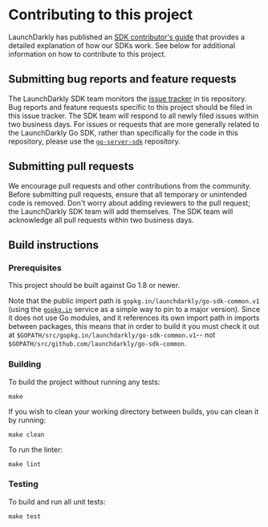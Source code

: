 # Contributing to this project
 
LaunchDarkly has published an [SDK contributor's guide](https://docs.launchdarkly.com/docs/sdk-contributors-guide) that provides a detailed explanation of how our SDKs work. See below for additional information on how to contribute to this project.
 
## Submitting bug reports and feature requests

The LaunchDarkly SDK team monitors the [issue tracker](https://github.com/launchdarkly/go-sdk-common/issues) in tis repository. Bug reports and feature requests specific to this project should be filed in this issue tracker. The SDK team will respond to all newly filed issues within two business days. For issues or requests that are more generally related to the LaunchDarkly Go SDK, rather than specifically for the code in this repository, please use the [`go-server-sdk`](https://github.com/launchdarkly/go-server-sdk) repository.
 
## Submitting pull requests
 
We encourage pull requests and other contributions from the community. Before submitting pull requests, ensure that all temporary or unintended code is removed. Don't worry about adding reviewers to the pull request; the LaunchDarkly SDK team will add themselves. The SDK team will acknowledge all pull requests within two business days.
 
## Build instructions
 
### Prerequisites
 
This project should be built against Go 1.8 or newer.

Note that the public import path is `gopkg.in/launchdarkly/go-sdk-common.v1` (using the [`gopkg.in`](https://labix.org/gopkg.in) service as a simple way to pin to a major version). Since it does not use Go modules, and it references its own import path in imports between packages, this means that in order to build it you must check it out at `$GOPATH/src/gopkg.in/launchdarkly/go-sdk-common.v1`-- not `$GOPATH/src/github.com/launchdarkly/go-sdk-common`.

### Building

To build the project without running any tests:
```
make
```

If you wish to clean your working directory between builds, you can clean it by running:
```
make clean
```

To run the linter:
```
make lint
```

### Testing
 
To build and run all unit tests:
```
make test
```
